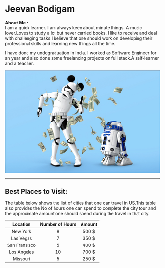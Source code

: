 # Jeevan Bodigam

**About Me :** <br>
I am a quick learner. I am always keen about minute things. A music lover.Loves to study a lot but never carried books.  I like to receive and deal with challenging tasks.I believe that one should work on developing their professional skills and learning new things all the time.

I have done my undegraduation in India. I worked as Software Engineer for an year and also done some freelancing projects on full stack.A self-learner and a teacher.

![Image of R2D2 from Starwars](https://github.com/JeevanBodigam/assignment2-bodigam/blob/main/R2D2.jpg)

----

## Best Places to Visit:
The table below shows the list of cities that one can travel in US.This table also provides the No of hours one can spend to complete the city tour and the approximate amount one should spend during the travel in that city.

|Location | Number of Hours | Amount |
|:-------:|:---------------:|:------:|
| New York |  8 | 500 $ |
| Las Vegas | 7 | 350 $ |
| San Fransisco| 5 | 400 $ |
| Los Angeles | 10 | 700 $ |
| Missouri | 5 | 250 $ |